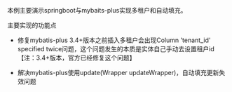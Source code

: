 本例主要演示springboot与mybaits-plus实现多租户和自动填充。

主要实现的功能点

- 修复mybatis-plus 3.4+版本之前插入多租户会出现Column 'tenant_id' specified twice问题，这个问题发生的本质是实体自己手动去设置租户id【注：3.4+版本，官方已经修复这个问题】

- 解决mybatis-plus使用update(Wrapper<T> updateWrapper)，自动填充更新失效问题

